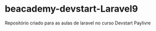 # beacademy-devstart-Laravel9
Repositório criado para as aulas de laravel no curso Devstart Paylivre
